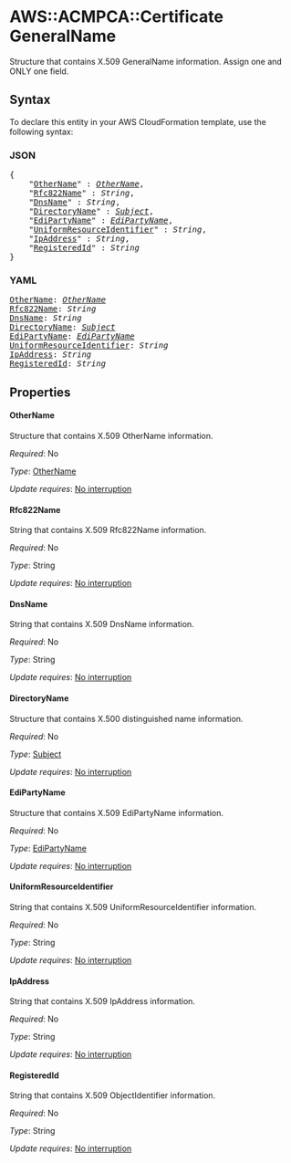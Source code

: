 # AWS::ACMPCA::Certificate GeneralName

Structure that contains X.509 GeneralName information. Assign one and ONLY one field.

## Syntax

To declare this entity in your AWS CloudFormation template, use the following syntax:

### JSON

<pre>
{
    "<a href="#othername" title="OtherName">OtherName</a>" : <i><a href="othername.md">OtherName</a></i>,
    "<a href="#rfc822name" title="Rfc822Name">Rfc822Name</a>" : <i>String</i>,
    "<a href="#dnsname" title="DnsName">DnsName</a>" : <i>String</i>,
    "<a href="#directoryname" title="DirectoryName">DirectoryName</a>" : <i><a href="subject.md">Subject</a></i>,
    "<a href="#edipartyname" title="EdiPartyName">EdiPartyName</a>" : <i><a href="edipartyname.md">EdiPartyName</a></i>,
    "<a href="#uniformresourceidentifier" title="UniformResourceIdentifier">UniformResourceIdentifier</a>" : <i>String</i>,
    "<a href="#ipaddress" title="IpAddress">IpAddress</a>" : <i>String</i>,
    "<a href="#registeredid" title="RegisteredId">RegisteredId</a>" : <i>String</i>
}
</pre>

### YAML

<pre>
<a href="#othername" title="OtherName">OtherName</a>: <i><a href="othername.md">OtherName</a></i>
<a href="#rfc822name" title="Rfc822Name">Rfc822Name</a>: <i>String</i>
<a href="#dnsname" title="DnsName">DnsName</a>: <i>String</i>
<a href="#directoryname" title="DirectoryName">DirectoryName</a>: <i><a href="subject.md">Subject</a></i>
<a href="#edipartyname" title="EdiPartyName">EdiPartyName</a>: <i><a href="edipartyname.md">EdiPartyName</a></i>
<a href="#uniformresourceidentifier" title="UniformResourceIdentifier">UniformResourceIdentifier</a>: <i>String</i>
<a href="#ipaddress" title="IpAddress">IpAddress</a>: <i>String</i>
<a href="#registeredid" title="RegisteredId">RegisteredId</a>: <i>String</i>
</pre>

## Properties

#### OtherName

Structure that contains X.509 OtherName information.

_Required_: No

_Type_: <a href="othername.md">OtherName</a>

_Update requires_: [No interruption](https://docs.aws.amazon.com/AWSCloudFormation/latest/UserGuide/using-cfn-updating-stacks-update-behaviors.html#update-no-interrupt)

#### Rfc822Name

String that contains X.509 Rfc822Name information.

_Required_: No

_Type_: String

_Update requires_: [No interruption](https://docs.aws.amazon.com/AWSCloudFormation/latest/UserGuide/using-cfn-updating-stacks-update-behaviors.html#update-no-interrupt)

#### DnsName

String that contains X.509 DnsName information.

_Required_: No

_Type_: String

_Update requires_: [No interruption](https://docs.aws.amazon.com/AWSCloudFormation/latest/UserGuide/using-cfn-updating-stacks-update-behaviors.html#update-no-interrupt)

#### DirectoryName

Structure that contains X.500 distinguished name information.

_Required_: No

_Type_: <a href="subject.md">Subject</a>

_Update requires_: [No interruption](https://docs.aws.amazon.com/AWSCloudFormation/latest/UserGuide/using-cfn-updating-stacks-update-behaviors.html#update-no-interrupt)

#### EdiPartyName

Structure that contains X.509 EdiPartyName information.

_Required_: No

_Type_: <a href="edipartyname.md">EdiPartyName</a>

_Update requires_: [No interruption](https://docs.aws.amazon.com/AWSCloudFormation/latest/UserGuide/using-cfn-updating-stacks-update-behaviors.html#update-no-interrupt)

#### UniformResourceIdentifier

String that contains X.509 UniformResourceIdentifier information.

_Required_: No

_Type_: String

_Update requires_: [No interruption](https://docs.aws.amazon.com/AWSCloudFormation/latest/UserGuide/using-cfn-updating-stacks-update-behaviors.html#update-no-interrupt)

#### IpAddress

String that contains X.509 IpAddress information.

_Required_: No

_Type_: String

_Update requires_: [No interruption](https://docs.aws.amazon.com/AWSCloudFormation/latest/UserGuide/using-cfn-updating-stacks-update-behaviors.html#update-no-interrupt)

#### RegisteredId

String that contains X.509 ObjectIdentifier information.

_Required_: No

_Type_: String

_Update requires_: [No interruption](https://docs.aws.amazon.com/AWSCloudFormation/latest/UserGuide/using-cfn-updating-stacks-update-behaviors.html#update-no-interrupt)

